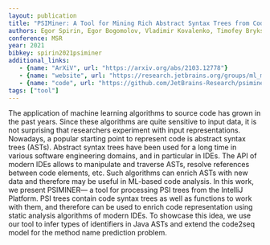 ```yaml
---
layout: publication
title: "PSIMiner: A Tool for Mining Rich Abstract Syntax Trees from Code"
authors: Egor Spirin, Egor Bogomolov, Vladimir Kovalenko, Timofey Bryksin
conference: MSR
year: 2021
bibkey: spirin2021psiminer
additional_links:
   - {name: "ArXiV", url: "https://arxiv.org/abs/2103.12778"}
   - {name: "website", url: "https://research.jetbrains.org/groups/ml_methods/publications/"}
   - {name: "code", url: "https://github.com/JetBrains-Research/psiminer"}
tags: ["tool"]
---
```

The application of machine learning algorithms to source code has grown in the past years. Since these algorithms are quite sensitive to input data, it is not surprising that researchers experiment with input representations. Nowadays, a popular starting point to represent code is abstract syntax trees (ASTs). Abstract syntax trees have been used for a long time in various software engineering domains, and in particular in IDEs. The API of modern IDEs allows to manipulate and traverse ASTs, resolve references between code elements, etc. Such algorithms can enrich ASTs with new data and therefore may be useful in ML-based code analysis. In this work, we present PSIMINER— a tool for processing PSI trees from the IntelliJ Platform. PSI trees contain code syntax trees as well as functions to work with them, and therefore can be used to enrich code representation using static analysis algorithms of modern IDEs. To showcase this idea, we use our tool to infer types of identifiers in Java ASTs and extend the code2seq model for the method name prediction problem.
